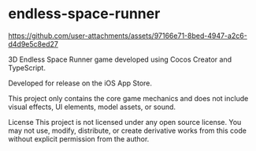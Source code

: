 # endless-space-runner



https://github.com/user-attachments/assets/97166e71-8bed-4947-a2c6-d4d9e5c8ed27



3D Endless Space Runner game developed using Cocos Creator and TypeScript.

Developed for release on the iOS App Store.

This project only contains the core game mechanics and does not include visual effects, UI elements, model assets, or sound.

License This project is not licensed under any open source license. You may not use, modify, distribute, or create derivative works from this code without explicit permission from the author.
